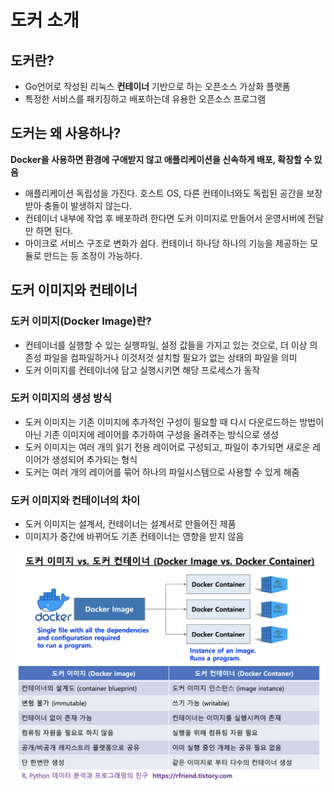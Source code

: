 # 도커 소개

## 도커란?
- Go언어로 작성된 리눅스 **컨테이너** 기반으로 하는 오픈소스 가상화 플랫폼   
- 특정한 서비스를 패키징하고 배포하는데 유용한 오픈소스 프로그램

## 도커는 왜 사용하나?
**Docker을 사용하면 환경에 구애받지 않고 애플리케이션을 신속하게 배포, 확장할 수 있음**
- 애플리케이션 독립성을 가진다. 호스트 OS, 다른 컨테이너와도 독립된 공간을 보장받아 충돌이 발생하지 않는다.
- 컨테이너 내부에 작업 후 배포하려 한다면 도커 이미지로 만들어서 운영서버에 전달만 하면 된다.
- 마이크로 서비스 구조로 변화가 쉽다. 컨테이너 하나당 하나의 기능을 제공하는 모듈로 만드는 등 조정이 가능하다.

## 도커 이미지와 컨테이너

### 도커 이미지(Docker Image)란?
- 컨테이너를 실행할 수 있는 실행파일, 설정 값들을 가지고 있는 것으로, 더 이상 의존성 파일을 컴파일하거나 이것저것 설치할 필요가 없는 상태의 파일을 의미
- 도커 이미지를 컨테이너에 담고 실행시키면 해당 프로세스가 동작

### 도커 이미지의 생성 방식
- 도커 이미지는 기존 이미지에 추가적인 구성이 필요할 때 다시 다운로드하는 방법이 아닌 기존 이미지에 레이어를 추가하여 구성을 올려주는 방식으로 생성
- 도커 이미지는 여러 개의 읽기 전용 레이어로 구성되고, 파일이 추가되면 새로운 레이어가 생성되어 추가되는 형식
- 도커는 여러 개의 레이어를 묶어 하나의 파일시스템으로 사용할 수 있게 해줌

### 도커 이미지와 컨테이너의 차이
- 도커 이미지는 설계서, 컨테이너는 설계서로 만들어진 제품
- 이미지가 중간에 바뀌어도 기존 컨테이너는 영향을 받지 않음 
<!-- ![](../assets/docker_01.png) -->
<img src="../assets/docker_01.png" width="600"/>